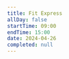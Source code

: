 ```yaml
---
title: Fit Express
allDay: false
startTime: 09:00
endTime: 15:00
date: 2024-04-26
completed: null
---
```

